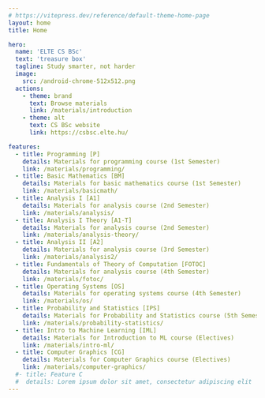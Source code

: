 ```yaml
---
# https://vitepress.dev/reference/default-theme-home-page
layout: home
title: Home

hero:
  name: 'ELTE CS BSc'
  text: 'treasure box'
  tagline: Study smarter, not harder
  image:
    src: /android-chrome-512x512.png
  actions:
    - theme: brand
      text: Browse materials
      link: /materials/introduction
    - theme: alt
      text: CS BSc website
      link: https://csbsc.elte.hu/

features:
  - title: Programming [P]
    details: Materials for programming course (1st Semester)
    link: /materials/programming/
  - title: Basic Mathematics [BM]
    details: Materials for basic mathematics course (1st Semester)
    link: /materials/basicmath/
  - title: Analysis I [A1]
    details: Materials for analysis course (2nd Semester)
    link: /materials/analysis/
  - title: Analysis I Theory [A1-T]
    details: Materials for analysis course (2nd Semester)
    link: /materials/analysis-theory/
  - title: Analysis II [A2]
    details: Materials for analysis course (3rd Semester)
    link: /materials/analysis2/
  - title: Fundamentals of Theory of Computation [FOTOC]
    details: Materials for analysis course (4th Semester)
    link: /materials/fotoc/
  - title: Operating Systems [OS]
    details: Materials for operating systems course (4th Semester)
    link: /materials/os/
  - title: Probability and Statistics [IPS]
    details: Materials for Probability and Statistics course (5th Semester)
    link: /materials/probability-statistics/
  - title: Intro to Machine Learning [IML]
    details: Materials for Introduction to ML course (Electives)
    link: /materials/intro-ml/
  - title: Computer Graphics [CG]
    details: Materials for Computer Graphics course (Electives)
    link: /materials/computer-graphics/
  #- title: Feature C
  #  details: Lorem ipsum dolor sit amet, consectetur adipiscing elit
---
```

